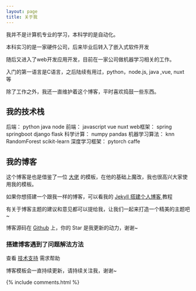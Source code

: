 ```yaml
---
layout: page
title: 关于我 
---
```


我并不是计算机专业的学习，本科学的是自动化。

本科实习的是一家硬件公司，后来毕业后转入了嵌入式软件开发

随后又进入了web开发应用开发，目前在一家公司做机器学习相关的工作。

入门的第一语言是C语言，之后陆续有用过，python，node.js, java ,vue, nuxt 等 

除了工作之外，我还一直维护着这个博客，平时喜欢捣鼓一些东西。

<h2> 我的技术栈 </h2>  

后端：
    python java node
前端：
    javascript vue nuxt
web框架：
    spring springboot django flask
科学计算：
    numpy pandas
机器学习算法：
    knn RandomForest scikit-learn
深度学习框架：
    pytorch caffe

<h2> 我的博客 </h2>  

这个博客是也是借鉴了一位 <a target="_blank" href='https://github.com/leopardpan/leopardpan.github.io'>大佬</a> 的模板，在他的基础上魔改，我也很高兴大家使用我的模板。

如果你想搭建一个跟我一样的博客，可以看我的 
<a href="/2016/10/jekyll_tutorials1/"> Jekyll 搭建个人博客 </a>
教程


有关于博客主题的建议和意见都可以提给我，让我们一起来打造一个精美的主题吧~ 

博客源码在 <a target="_blank" href='https://github.com/linyjme/linyjme.github.io/'>Github</a> 上，你的 Star 是我更新的动力，谢谢~


<h3> 搭建博客遇到了问题解法方法 </h3>  

查看 [技术支持](https://linyjme.github.io) 需求帮助

博客模板会一直持续更新，请持续关注我，谢谢~

{% include comments.html %}

